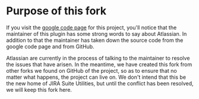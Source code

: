 Purpose of this fork
====================

If you visit the [google code page](http://code.google.com/p/jira-suite-utilities/) for this project, you'll notice that
the maintainer of this plugin has some strong words to say about Atlassian.  In addition to that the maintainer has
taken down the source code from the google code page and from GitHub.

Atlassian are currently in the process of talking to the maintainer to resolve the issues that have arisen.  In the
meantime, we have created this fork from other forks we found on GitHub of the project, so as to ensure that no matter
what happens, the project can live on.  We don't intend that this be the new home of JIRA Suite Utilities, but until the
conflict has been resolved, we will keep this fork here.
